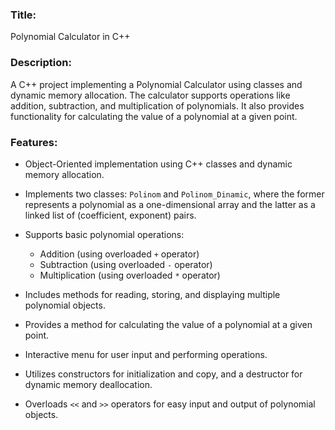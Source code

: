 ### Title:

Polynomial Calculator in C++

### Description:

A C++ project implementing a Polynomial Calculator using classes and dynamic memory allocation. The calculator supports operations like addition, subtraction, and multiplication of polynomials. It also provides functionality for calculating the value of a polynomial at a given point.

### Features:

- Object-Oriented implementation using C++ classes and dynamic memory allocation.

- Implements two classes: `Polinom` and `Polinom_Dinamic`, where the former represents a polynomial as a one-dimensional array and the latter as a linked list of (coefficient, exponent) pairs.

- Supports basic polynomial operations:

  - Addition (using overloaded `+` operator)
  - Subtraction (using overloaded `-` operator)
  - Multiplication (using overloaded `*` operator)

* Includes methods for reading, storing, and displaying multiple polynomial objects.

* Provides a method for calculating the value of a polynomial at a given point.

* Interactive menu for user input and performing operations.

* Utilizes constructors for initialization and copy, and a destructor for dynamic memory deallocation.

* Overloads `<<` and `>>` operators for easy input and output of polynomial objects.
